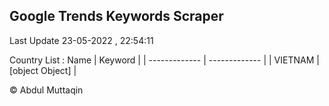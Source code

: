 

## Google Trends Keywords Scraper 
 
Last Update 23-05-2022 , 22:54:11

Country List :
 Name  | Keyword |
| ------------- | ------------- |
| VIETNAM | [object Object] |



© Abdul Muttaqin 
